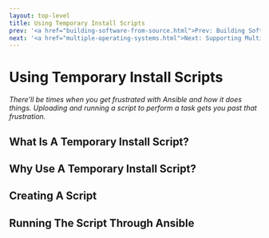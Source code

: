 ```yaml
---
layout: top-level
title: Using Temporary Install Scripts
prev: '<a href="building-software-from-source.html">Prev: Building Software From Source</a>'
next: '<a href="multiple-operating-systems.html">Next: Supporting Multiple Operating Systems</a>'
---
```


# Using Temporary Install Scripts

_There'll be times when you get frustrated with Ansible and how it does things. Uploading and running a script to perform a task gets you past that frustration._

## What Is A Temporary Install Script?

## Why Use A Temporary Install Script?

## Creating A Script

## Running The Script Through Ansible
